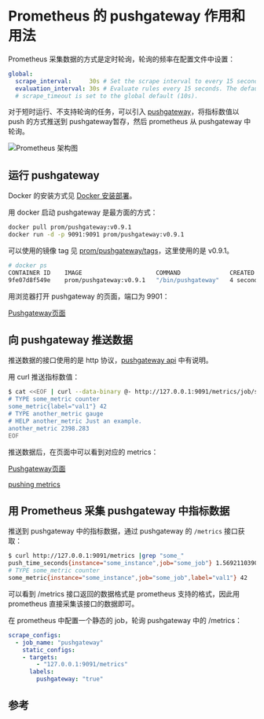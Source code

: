 <!-- toc -->

# Prometheus 的 pushgateway 作用和用法

Prometheus 采集数据的方式是定时轮询，轮询的频率在配置文件中设置：

```yaml
global:
  scrape_interval:     30s # Set the scrape interval to every 15 seconds. Default is every 1 minute.
  evaluation_interval: 30s # Evaluate rules every 15 seconds. The default is every 1 minute.
  # scrape_timeout is set to the global default (10s).
```

对于短时运行、不支持轮询的任务，可以引入 [pushgateway][1]，将指标数值以 push 的方式推送到 pushgateway暂存，然后 prometheus 从 pushgateway 中轮询。 

![Prometheus 架构图](https://prometheus.io/assets/architecture.png)

## 运行 pushgateway 

Docker 的安装方式见 [Docker 安装部署](../docker/install.md)。

用 docker 启动 pushgateway 是最方面的方式：

```sh
docker pull prom/pushgateway:v0.9.1
docker run -d -p 9091:9091 prom/pushgateway:v0.9.1
```

可以使用的镜像 tag 见 [prom/pushgateway/tags][2]，这里使用的是 v0.9.1。

```sh
# docker ps
CONTAINER ID    IMAGE                     COMMAND              CREATED        STATUS         PORTS                    NAMES
9fe07d8f549e    prom/pushgateway:v0.9.1   "/bin/pushgateway"   4 seconds ago  Up 2 seconds   0.0.0.0:9091->9091/tcp   sleepy_swanson
```

用浏览器打开 pushgateway 的页面，端口为 9901：

[Pushgateway页面](../img/prom/pushgateway.png)

## 向 pushgateway 推送数据

推送数据的接口使用的是 http 协议，[pushgateway api][3] 中有说明。

用 curl  推送指标数值：

```sh
$ cat <<EOF | curl --data-binary @- http://127.0.0.1:9091/metrics/job/some_job/instance/some_instance
# TYPE some_metric counter
some_metric{label="val1"} 42
# TYPE another_metric gauge
# HELP another_metric Just an example.
another_metric 2398.283
EOF
```

推送数据后，在页面中可以看到对应的 metrics：

[Pushgateway页面](../img/prom/pushgateway2.png)

[pushing metrics][4]

## 用 Prometheus 采集 pushgateway 中指标数据

推送到 pushgateway 中的指标数据，通过 pushgateway 的 `/metrics` 接口获取：

```sh
$ curl http://127.0.0.1:9091/metrics |grep "some_"
push_time_seconds{instance="some_instance",job="some_job"} 1.5692110390599859e+09
# TYPE some_metric counter
some_metric{instance="some_instance",job="some_job",label="val1"} 42
```

可以看到 /metrics 接口返回的数据格式是 prometheus 支持的格式，因此用 prometheus 直接采集该接口的数据即可。

在 prometheus 中配置一个静态的 job，轮询 pushgateway 中的 /metrics：

```yaml
scrape_configs:
  - job_name: "pushgateway"
    static_configs:
    - targets:
        - "127.0.0.1:9091/metrics"
      labels:
        pushgateway: "true"
```

## 参考

[1]: https://github.com/prometheus/pushgateway "prometheus/pushgateway"
[2]: https://hub.docker.com/r/prom/pushgateway/tags  "prom/pushgateway/tags"
[3]: https://github.com/prometheus/pushgateway/blob/master/README.md#api "pushgateway api"
[4]: https://prometheus.io/docs/instrumenting/pushing/ "pushing metrics"
